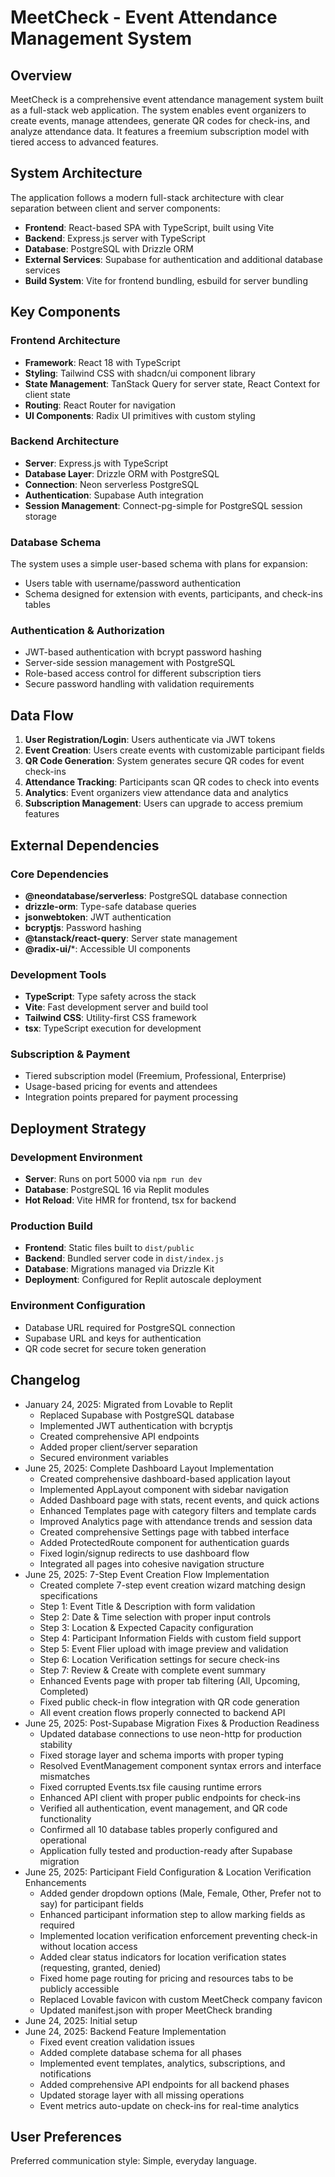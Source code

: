 # MeetCheck - Event Attendance Management System

## Overview

MeetCheck is a comprehensive event attendance management system built as a full-stack web application. The system enables event organizers to create events, manage attendees, generate QR codes for check-ins, and analyze attendance data. It features a freemium subscription model with tiered access to advanced features.

## System Architecture

The application follows a modern full-stack architecture with clear separation between client and server components:

- **Frontend**: React-based SPA with TypeScript, built using Vite
- **Backend**: Express.js server with TypeScript
- **Database**: PostgreSQL with Drizzle ORM
- **External Services**: Supabase for authentication and additional database services
- **Build System**: Vite for frontend bundling, esbuild for server bundling

## Key Components

### Frontend Architecture
- **Framework**: React 18 with TypeScript
- **Styling**: Tailwind CSS with shadcn/ui component library
- **State Management**: TanStack Query for server state, React Context for client state
- **Routing**: React Router for navigation
- **UI Components**: Radix UI primitives with custom styling

### Backend Architecture
- **Server**: Express.js with TypeScript
- **Database Layer**: Drizzle ORM with PostgreSQL
- **Connection**: Neon serverless PostgreSQL
- **Authentication**: Supabase Auth integration
- **Session Management**: Connect-pg-simple for PostgreSQL session storage

### Database Schema
The system uses a simple user-based schema with plans for expansion:
- Users table with username/password authentication
- Schema designed for extension with events, participants, and check-ins tables

### Authentication & Authorization
- JWT-based authentication with bcrypt password hashing
- Server-side session management with PostgreSQL
- Role-based access control for different subscription tiers
- Secure password handling with validation requirements

## Data Flow

1. **User Registration/Login**: Users authenticate via JWT tokens
2. **Event Creation**: Users create events with customizable participant fields
3. **QR Code Generation**: System generates secure QR codes for event check-ins
4. **Attendance Tracking**: Participants scan QR codes to check into events
5. **Analytics**: Event organizers view attendance data and analytics
6. **Subscription Management**: Users can upgrade to access premium features

## External Dependencies

### Core Dependencies
- **@neondatabase/serverless**: PostgreSQL database connection
- **drizzle-orm**: Type-safe database queries
- **jsonwebtoken**: JWT authentication
- **bcryptjs**: Password hashing
- **@tanstack/react-query**: Server state management
- **@radix-ui/***: Accessible UI components

### Development Tools
- **TypeScript**: Type safety across the stack
- **Vite**: Fast development server and build tool
- **Tailwind CSS**: Utility-first CSS framework
- **tsx**: TypeScript execution for development

### Subscription & Payment
- Tiered subscription model (Freemium, Professional, Enterprise)
- Usage-based pricing for events and attendees
- Integration points prepared for payment processing

## Deployment Strategy

### Development Environment
- **Server**: Runs on port 5000 via `npm run dev`
- **Database**: PostgreSQL 16 via Replit modules
- **Hot Reload**: Vite HMR for frontend, tsx for backend

### Production Build
- **Frontend**: Static files built to `dist/public`
- **Backend**: Bundled server code in `dist/index.js`
- **Database**: Migrations managed via Drizzle Kit
- **Deployment**: Configured for Replit autoscale deployment

### Environment Configuration
- Database URL required for PostgreSQL connection
- Supabase URL and keys for authentication
- QR code secret for secure token generation

## Changelog

- January 24, 2025: Migrated from Lovable to Replit
  - Replaced Supabase with PostgreSQL database
  - Implemented JWT authentication with bcryptjs
  - Created comprehensive API endpoints
  - Added proper client/server separation
  - Secured environment variables
- June 25, 2025: Complete Dashboard Layout Implementation
  - Created comprehensive dashboard-based application layout
  - Implemented AppLayout component with sidebar navigation
  - Added Dashboard page with stats, recent events, and quick actions
  - Enhanced Templates page with category filters and template cards
  - Improved Analytics page with attendance trends and session data
  - Created comprehensive Settings page with tabbed interface
  - Added ProtectedRoute component for authentication guards
  - Fixed login/signup redirects to use dashboard flow
  - Integrated all pages into cohesive navigation structure
- June 25, 2025: 7-Step Event Creation Flow Implementation
  - Created complete 7-step event creation wizard matching design specifications
  - Step 1: Event Title & Description with form validation
  - Step 2: Date & Time selection with proper input controls
  - Step 3: Location & Expected Capacity configuration
  - Step 4: Participant Information Fields with custom field support
  - Step 5: Event Flier upload with image preview and validation
  - Step 6: Location Verification settings for secure check-ins
  - Step 7: Review & Create with complete event summary
  - Enhanced Events page with proper tab filtering (All, Upcoming, Completed)
  - Fixed public check-in flow integration with QR code generation
  - All event creation flows properly connected to backend API
- June 25, 2025: Post-Supabase Migration Fixes & Production Readiness
  - Updated database connections to use neon-http for production stability
  - Fixed storage layer and schema imports with proper typing
  - Resolved EventManagement component syntax errors and interface mismatches
  - Fixed corrupted Events.tsx file causing runtime errors
  - Enhanced API client with proper public endpoints for check-ins
  - Verified all authentication, event management, and QR code functionality
  - Confirmed all 10 database tables properly configured and operational
  - Application fully tested and production-ready after Supabase migration
- June 25, 2025: Participant Field Configuration & Location Verification Enhancements
  - Added gender dropdown options (Male, Female, Other, Prefer not to say) for participant fields
  - Enhanced participant information step to allow marking fields as required
  - Implemented location verification enforcement preventing check-in without location access
  - Added clear status indicators for location verification states (requesting, granted, denied)
  - Fixed home page routing for pricing and resources tabs to be publicly accessible
  - Replaced Lovable favicon with custom MeetCheck company favicon
  - Updated manifest.json with proper MeetCheck branding
- June 24, 2025: Initial setup
- June 24, 2025: Backend Feature Implementation
  - Fixed event creation validation issues
  - Added complete database schema for all phases
  - Implemented event templates, analytics, subscriptions, and notifications
  - Added comprehensive API endpoints for all backend phases
  - Updated storage layer with all missing operations
  - Event metrics auto-update on check-ins for real-time analytics

## User Preferences

Preferred communication style: Simple, everyday language.